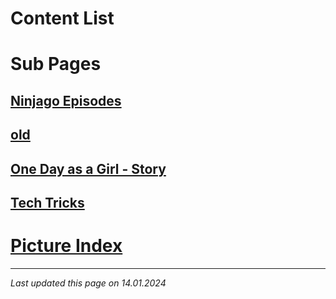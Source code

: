 # Content List

# Sub Pages

## [Ninjago Episodes](archived-pages/ninjago-episodes.md)
## [old](sub-pages/old.md)
## [One Day as a Girl - Story](archived-pages/one_day_as_a_girl.md)
## [Tech Tricks](sub-pages/tech-tricks.md)

# [Picture Index](picture-index.md)

---

*Last updated this page on 14.01.2024*
